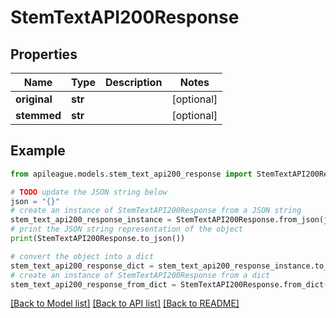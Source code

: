 # StemTextAPI200Response


## Properties

Name | Type | Description | Notes
------------ | ------------- | ------------- | -------------
**original** | **str** |  | [optional] 
**stemmed** | **str** |  | [optional] 

## Example

```python
from apileague.models.stem_text_api200_response import StemTextAPI200Response

# TODO update the JSON string below
json = "{}"
# create an instance of StemTextAPI200Response from a JSON string
stem_text_api200_response_instance = StemTextAPI200Response.from_json(json)
# print the JSON string representation of the object
print(StemTextAPI200Response.to_json())

# convert the object into a dict
stem_text_api200_response_dict = stem_text_api200_response_instance.to_dict()
# create an instance of StemTextAPI200Response from a dict
stem_text_api200_response_from_dict = StemTextAPI200Response.from_dict(stem_text_api200_response_dict)
```
[[Back to Model list]](../README.md#documentation-for-models) [[Back to API list]](../README.md#documentation-for-api-endpoints) [[Back to README]](../README.md)


